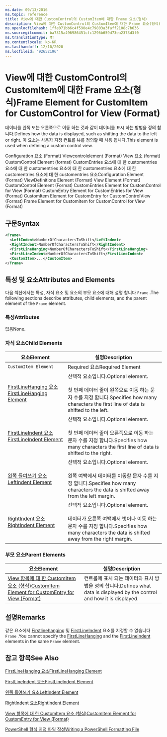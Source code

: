 ```yaml
---
ms.date: 09/13/2016
ms.topic: reference
title: View에 대한 CustomControl의 CustomItem에 대한 Frame 요소(형식)
description: View에 대한 CustomControl의 CustomItem에 대한 Frame 요소(형식)
ms.openlocfilehash: 1ffe071bb6c4f590e4c79803a3faff2108c7b636
ms.sourcegitcommit: ba7315a496986451cfc1296b659d73ea2373d3f0
ms.translationtype: MT
ms.contentlocale: ko-KR
ms.lasthandoff: 12/10/2020
ms.locfileid: "92652196"
---
```

# <a name="frame-element-for-customitem-for-customcontrol-for-view-format"></a><span data-ttu-id="022bc-103">View에 대한 CustomControl의 CustomItem에 대한 Frame 요소(형식)</span><span class="sxs-lookup"><span data-stu-id="022bc-103">Frame Element for CustomItem for CustomControl for View (Format)</span></span>

<span data-ttu-id="022bc-104">데이터를 왼쪽 또는 오른쪽으로 이동 하는 것과 같이 데이터를 표시 하는 방법을 정의 합니다.</span><span class="sxs-lookup"><span data-stu-id="022bc-104">Defines how the data is displayed, such as shifting the data to the left or right.</span></span> <span data-ttu-id="022bc-105">이 요소는 사용자 지정 컨트롤 뷰를 정의할 때 사용 됩니다.</span><span class="sxs-lookup"><span data-stu-id="022bc-105">This element is used when defining a custom control view.</span></span>

<span data-ttu-id="022bc-106">Configuration 요소 (Format) Viewcontrolelement (Format) View 요소 (format) CustomControl Element (format) CustomEntries 요소에 대 한 customentries 요소에 대 한 customentries 요소에 대 한 customentries 요소에 대 한 customentries 요소에 대 한 customentries 요소</span><span class="sxs-lookup"><span data-stu-id="022bc-106">Configuration Element (Format) ViewDefinitions Element (Format) View Element (Format) CustomControl Element (Format) CustomEntries Element for CustomControl for View (Format) CustomEntry Element for CustomEntries for View (Format) CustomItem Element for CustomEntry for CustomControlView (Format) Frame Element for CustomItem for CustomControl for View (Format)</span></span>

## <a name="syntax"></a><span data-ttu-id="022bc-107">구문</span><span class="sxs-lookup"><span data-stu-id="022bc-107">Syntax</span></span>

```xml
<Frame>
  <LeftIndent>NumberOfCharactersToShift</LeftIndent>
  <RightIndent>NumberOfCharactersToShift</RightIndent>
  <FirstLineHanging>NumberOfCharactersToShift</FirstLineHanging>
  <FirstLineIndent>NumberOfCharactersToShift</FirstLineIndent>
  <CustomItem>...</CustomItem>
</Frame>
```

## <a name="attributes-and-elements"></a><span data-ttu-id="022bc-108">특성 및 요소</span><span class="sxs-lookup"><span data-stu-id="022bc-108">Attributes and Elements</span></span>

<span data-ttu-id="022bc-109">다음 섹션에서는 특성, 자식 요소 및 요소의 부모 요소에 대해 설명 합니다 `Frame` .</span><span class="sxs-lookup"><span data-stu-id="022bc-109">The following sections describe attributes, child elements, and the parent element of the `Frame` element.</span></span>

### <a name="attributes"></a><span data-ttu-id="022bc-110">특성</span><span class="sxs-lookup"><span data-stu-id="022bc-110">Attributes</span></span>

<span data-ttu-id="022bc-111">없음</span><span class="sxs-lookup"><span data-stu-id="022bc-111">None.</span></span>

### <a name="child-elements"></a><span data-ttu-id="022bc-112">자식 요소</span><span class="sxs-lookup"><span data-stu-id="022bc-112">Child Elements</span></span>

|<span data-ttu-id="022bc-113">요소</span><span class="sxs-lookup"><span data-stu-id="022bc-113">Element</span></span>|<span data-ttu-id="022bc-114">설명</span><span class="sxs-lookup"><span data-stu-id="022bc-114">Description</span></span>|
|-------------|-----------------|
|`CustomItem Element`|<span data-ttu-id="022bc-115">Required 요소</span><span class="sxs-lookup"><span data-stu-id="022bc-115">Required Element</span></span>|
|[<span data-ttu-id="022bc-116">FirstLineHanging 요소</span><span class="sxs-lookup"><span data-stu-id="022bc-116">FirstLineHanging Element</span></span>](./firstlinehanging-element-for-frame-for-customcontrol-for-view-format.md)|<span data-ttu-id="022bc-117">선택적 요소입니다.</span><span class="sxs-lookup"><span data-stu-id="022bc-117">Optional element.</span></span><br /><br /> <span data-ttu-id="022bc-118">첫 번째 데이터 줄이 왼쪽으로 이동 하는 문자 수를 지정 합니다.</span><span class="sxs-lookup"><span data-stu-id="022bc-118">Specifies how many characters the first line of data is shifted to the left.</span></span>|
|[<span data-ttu-id="022bc-119">FirstLineIndent 요소</span><span class="sxs-lookup"><span data-stu-id="022bc-119">FirstLineIndent Element</span></span>](./firstlineindent-element-for-frame-for-customcontrol-for-view-format.md)|<span data-ttu-id="022bc-120">선택적 요소입니다.</span><span class="sxs-lookup"><span data-stu-id="022bc-120">Optional element.</span></span><br /><br /> <span data-ttu-id="022bc-121">첫 번째 데이터 줄이 오른쪽으로 이동 하는 문자 수를 지정 합니다.</span><span class="sxs-lookup"><span data-stu-id="022bc-121">Specifies how many characters the first line of data is shifted to the right.</span></span>|
|[<span data-ttu-id="022bc-122">왼쪽 들여쓰기 요소</span><span class="sxs-lookup"><span data-stu-id="022bc-122">LeftIndent Element</span></span>](./leftindent-element-for-frame-for-customcontrol-for-view-format.md)|<span data-ttu-id="022bc-123">선택적 요소입니다.</span><span class="sxs-lookup"><span data-stu-id="022bc-123">Optional element.</span></span><br /><br /> <span data-ttu-id="022bc-124">왼쪽 여백에서 데이터를 이동할 문자 수를 지정 합니다.</span><span class="sxs-lookup"><span data-stu-id="022bc-124">Specifies how many characters the data is shifted away from the left margin.</span></span>|
|[<span data-ttu-id="022bc-125">RightIndent 요소</span><span class="sxs-lookup"><span data-stu-id="022bc-125">RightIndent Element</span></span>](./rightindent-element-for-frame-for-customcontrol-for-view-format.md)|<span data-ttu-id="022bc-126">선택적 요소입니다.</span><span class="sxs-lookup"><span data-stu-id="022bc-126">Optional element.</span></span><br /><br /> <span data-ttu-id="022bc-127">데이터가 오른쪽 여백에서 벗어나 이동 하는 문자 수를 지정 합니다.</span><span class="sxs-lookup"><span data-stu-id="022bc-127">Specifies how many characters the data is shifted away from the right margin.</span></span>|

### <a name="parent-elements"></a><span data-ttu-id="022bc-128">부모 요소</span><span class="sxs-lookup"><span data-stu-id="022bc-128">Parent Elements</span></span>

|<span data-ttu-id="022bc-129">요소</span><span class="sxs-lookup"><span data-stu-id="022bc-129">Element</span></span>|<span data-ttu-id="022bc-130">설명</span><span class="sxs-lookup"><span data-stu-id="022bc-130">Description</span></span>|
|-------------|-----------------|
|[<span data-ttu-id="022bc-131">View 항목에 대 한 CustomItem 요소 (형식)</span><span class="sxs-lookup"><span data-stu-id="022bc-131">CustomItem Element for CustomEntry for View (Format)</span></span>](./customitem-element-for-customentry-for-customcontrol-for-view-format.md)|<span data-ttu-id="022bc-132">컨트롤에 표시 되는 데이터와 표시 방법을 정의 합니다.</span><span class="sxs-lookup"><span data-stu-id="022bc-132">Defines what data is displayed by the control and how it is displayed.</span></span>|

## <a name="remarks"></a><span data-ttu-id="022bc-133">설명</span><span class="sxs-lookup"><span data-stu-id="022bc-133">Remarks</span></span>

<span data-ttu-id="022bc-134">같은 요소에서 [Firstlinehanging](./firstlinehanging-element-for-frame-for-customcontrol-for-view-format.md) 및 [FirstLineIndent](./firstlineindent-element-for-frame-for-customcontrol-for-view-format.md) 요소를 지정할 수 없습니다 `Frame` .</span><span class="sxs-lookup"><span data-stu-id="022bc-134">You cannot specify the [FirstLineHanging](./firstlinehanging-element-for-frame-for-customcontrol-for-view-format.md) and the [FirstLineIndent](./firstlineindent-element-for-frame-for-customcontrol-for-view-format.md) elements in the same `Frame` element.</span></span>

## <a name="see-also"></a><span data-ttu-id="022bc-135">참고 항목</span><span class="sxs-lookup"><span data-stu-id="022bc-135">See Also</span></span>

[<span data-ttu-id="022bc-136">FirstLineHanging 요소</span><span class="sxs-lookup"><span data-stu-id="022bc-136">FirstLineHanging Element</span></span>](./firstlinehanging-element-for-frame-for-customcontrol-for-view-format.md)

[<span data-ttu-id="022bc-137">FirstLineIndent 요소</span><span class="sxs-lookup"><span data-stu-id="022bc-137">FirstLineIndent Element</span></span>](./firstlineindent-element-for-frame-for-customcontrol-for-view-format.md)

[<span data-ttu-id="022bc-138">왼쪽 들여쓰기 요소</span><span class="sxs-lookup"><span data-stu-id="022bc-138">LeftIndent Element</span></span>](./leftindent-element-for-frame-for-customcontrol-for-view-format.md)

[<span data-ttu-id="022bc-139">RightIndent 요소</span><span class="sxs-lookup"><span data-stu-id="022bc-139">RightIndent Element</span></span>](./rightindent-element-for-frame-for-customcontrol-for-view-format.md)

[<span data-ttu-id="022bc-140">View 항목에 대 한 CustomItem 요소 (형식)</span><span class="sxs-lookup"><span data-stu-id="022bc-140">CustomItem Element for CustomEntry for View (Format)</span></span>](./customitem-element-for-customentry-for-customcontrol-for-view-format.md)

[<span data-ttu-id="022bc-141">PowerShell 형식 지정 파일 작성</span><span class="sxs-lookup"><span data-stu-id="022bc-141">Writing a PowerShell Formatting File</span></span>](./writing-a-powershell-formatting-file.md)
